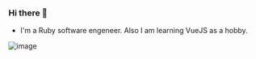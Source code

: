 ### Hi there 👋

- I'm a Ruby software engeneer. Also I am learning VueJS as a hobby.

![image](https://www.codewars.com/users/tauraloke/badges/large)

